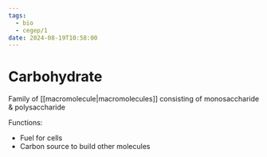 ```yaml
---
tags:
  - bio
  - cegep/1
date: 2024-08-19T10:58:00
---
```


# Carbohydrate

Family of [[macromolecule|macromolecules]] consisting of monosaccharide & polysaccharide

Functions:

- Fuel for cells
- Carbon source to build other molecules